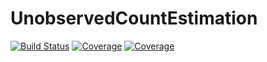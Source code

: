 # UnobservedCountEstimation

[![Build Status](https://github.com/ncn-foreigners/UnobservedCountEstimation.Jl/actions/workflows/CI.yml/badge.svg?branch=main)](https://github.com/ncn-foreigners/UnobservedCountEstimation.jl/actions/workflows/CI.yml?query=branch%3Amain)
[![Coverage](https://codecov.io/gh/ncn-foreigners/UnobservedCountEstimation.jl/branch/main/graph/badge.svg)](https://codecov.io/gh/ncn-foreigners/UnobservedCountEstimation.jl)
[![Coverage](https://coveralls.io/repos/github/ncn-foreigners/UnobservedCountEstimation.jl/badge.svg?branch=main)](https://coveralls.io/github/ncn-foreigners/UnobservedCountEstimation.jl?branch=main)
